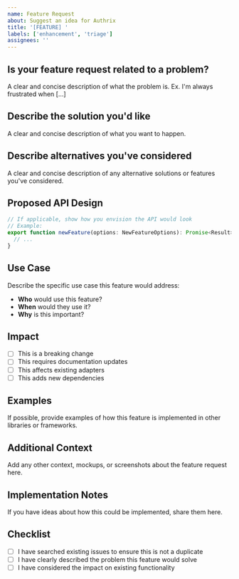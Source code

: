 ```yaml
---
name: Feature Request
about: Suggest an idea for Authrix
title: '[FEATURE] '
labels: ['enhancement', 'triage']
assignees: ''
---
```


## Is your feature request related to a problem?
A clear and concise description of what the problem is. Ex. I'm always frustrated when [...]

## Describe the solution you'd like
A clear and concise description of what you want to happen.

## Describe alternatives you've considered
A clear and concise description of any alternative solutions or features you've considered.

## Proposed API Design
```typescript
// If applicable, show how you envision the API would look
// Example:
export function newFeature(options: NewFeatureOptions): Promise<Result> {
  // ...
}
```

## Use Case
Describe the specific use case this feature would address:
- **Who** would use this feature?
- **When** would they use it?
- **Why** is this important?

## Impact
- [ ] This is a breaking change
- [ ] This requires documentation updates
- [ ] This affects existing adapters
- [ ] This adds new dependencies

## Examples
If possible, provide examples of how this feature is implemented in other libraries or frameworks.

## Additional Context
Add any other context, mockups, or screenshots about the feature request here.

## Implementation Notes
If you have ideas about how this could be implemented, share them here.

## Checklist
- [ ] I have searched existing issues to ensure this is not a duplicate
- [ ] I have clearly described the problem this feature would solve
- [ ] I have considered the impact on existing functionality

